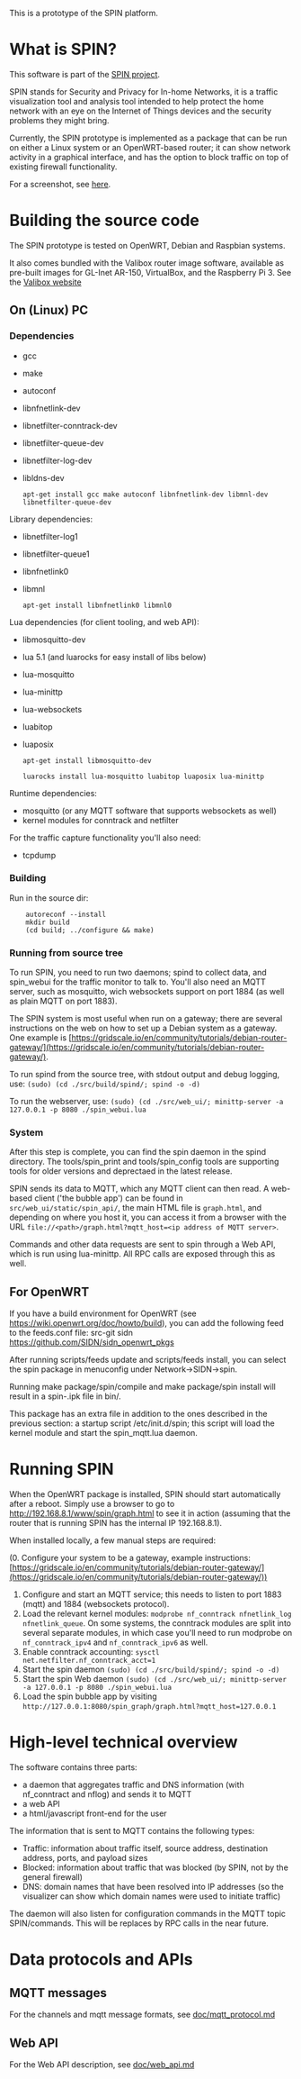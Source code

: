 
This is a prototype of the SPIN platform.

# What is SPIN?

This software is part of the [SPIN project](https://spin.sidnlabs.nl).

SPIN stands for Security and Privacy for In-home Networks, it is a
traffic visualization tool and analysis tool intended to
help protect the home network with an eye on the Internet of Things
devices and the security problems they might bring.

Currently, the SPIN prototype is implemented as a package that can be
run on either a Linux system or an OpenWRT-based router; it can show
network activity in a graphical interface, and has the option to block
traffic on top of existing firewall functionality.

For a screenshot, see [here](/doc/images/prototype-20170103.png?raw=true).

# Building the source code

The SPIN prototype is tested on OpenWRT, Debian and Raspbian systems.

It also comes bundled with the Valibox router image software, available
as pre-built images for GL-Inet AR-150, VirtualBox, and the Raspberry
Pi 3. See the [Valibox website](https://valibox.sidnlabs.nl)

## On (Linux) PC

### Dependencies

- gcc
- make
- autoconf
- libnfnetlink-dev
- libnetfilter-conntrack-dev
- libnetfilter-queue-dev
- libnetfilter-log-dev
- libldns-dev

    `apt-get install gcc make autoconf libnfnetlink-dev libmnl-dev libnetfilter-queue-dev`

Library dependencies:

- libnetfilter-log1
- libnetfilter-queue1
- libnfnetlink0
- libmnl

    `apt-get install libnfnetlink0 libmnl0`

Lua dependencies (for client tooling, and web API):

- libmosquitto-dev
- lua 5.1 (and luarocks for easy install of libs below)
- lua-mosquitto
- lua-minittp
- lua-websockets
- luabitop
- luaposix

    `apt-get install libmosquitto-dev`

    `luarocks install lua-mosquitto luabitop luaposix lua-minittp`

Runtime dependencies:
- mosquitto (or any MQTT software that supports websockets as well)
- kernel modules for conntrack and netfilter

For the traffic capture functionality you'll also need:
- tcpdump

### Building

Run in the source dir:

```
    autoreconf --install
    mkdir build
    (cd build; ../configure && make)
```


### Running from source tree

To run SPIN, you need to run two daemons; spind to collect data, and spin_webui for the traffic monitor to talk to. You'll also need an MQTT server, such as mosquitto, wich websockets support on port 1884 (as well as plain MQTT on port 1883).

The SPIN system is most useful when run on a gateway; there are several instructions on the web on how to set up a Debian system as a gateway. One example is [https://gridscale.io/en/community/tutorials/debian-router-gateway/](https://gridscale.io/en/community/tutorials/debian-router-gateway/).

To run spind from the source tree, with stdout output and debug logging, use:
    `(sudo) (cd ./src/build/spind/; spind -o -d)`

To run the webserver, use:
    `(sudo) (cd ./src/web_ui/; minittp-server -a 127.0.0.1 -p 8080 ./spin_webui.lua`


### System

After this step is complete, you can find the spin daemon in the spind directory. The tools/spin_print and tools/spin_config tools are supporting tools for older versions and deprectaed in the latest release.

SPIN sends its data to MQTT, which any MQTT client can then read. A web-based client ('the bubble app') can be found in `src/web_ui/static/spin_api/`, the main HTML file is `graph.html`, and depending on where you host it, you can access it from a browser with the URL `file://<path>/graph.html?mqtt_host=<ip address of MQTT server>`.

Commands and other data requests are sent to spin through a Web API, which is run using lua-minittp. All RPC calls are exposed through this as well.

## For OpenWRT

If you have a build environment for OpenWRT (see https://wiki.openwrt.org/doc/howto/build), you can add the following feed to the feeds.conf file:
src-git sidn https://github.com/SIDN/sidn_openwrt_pkgs

After running scripts/feeds update and scripts/feeds install, you can select the spin package in menuconfig under Network->SIDN->spin.

Running make package/spin/compile and make package/spin install will result in a spin-<version>.ipk file in bin/<architecture>.

This package has an extra file in addition to the ones described in the
previous section: a startup script /etc/init.d/spin; this script will
load the kernel module and start the spin_mqtt.lua daemon.


# Running SPIN

When the OpenWRT package is installed, SPIN should start automatically
after a reboot. Simply use a browser to go to
http://192.168.8.1/www/spin/graph.html to see it in action (assuming that
the router that is running SPIN has the internal IP 192.168.8.1).

When installed locally, a few manual steps are required:

(0. Configure your system to be a gateway, example instructions: [https://gridscale.io/en/community/tutorials/debian-router-gateway/](https://gridscale.io/en/community/tutorials/debian-router-gateway/))
1. Configure and start an MQTT service; this needs to listen to port 1883 (mqtt) and 1884 (websockets protocol).
2. Load the relevant kernel modules: `modprobe nf_conntrack nfnetlink_log nfnetlink_queue`. On some systems, the conntrack modules are split into several separate modules, in which case you'll need to run modprobe on `nf_conntrack_ipv4` and `nf_conntrack_ipv6` as well.
3. Enable conntrack accounting: `sysctl net.netfilter.nf_conntrack_acct=1`
4. Start the spin daemon `(sudo) (cd ./src/build/spind/; spind -o -d)`
5. Start the spin Web daemon `(sudo) (cd ./src/web_ui/; minittp-server -a 127.0.0.1 -p 8080 ./spin_webui.lua`
5. Load the spin bubble app by visiting `http://127.0.0.1:8080/spin_graph/graph.html?mqtt_host=127.0.0.1`


# High-level technical overview

The software contains three parts:

- a daemon that aggregates traffic and DNS information (with nf_conntract and nflog) and sends it to MQTT
- a web API
- a html/javascript front-end for the user

The information that is sent to MQTT contains the following types:
* Traffic: information about traffic itself, source address, destination address, ports, and payload sizes
* Blocked: information about traffic that was blocked (by SPIN, not by the general firewall)
* DNS: domain names that have been resolved into IP addresses (so the visualizer can show which domain names were used to initiate traffic)

The daemon will also listen for configuration commands in the MQTT topic SPIN/commands. This will be replaces by RPC calls in the near future.


# Data protocols and APIs

## MQTT messages

For the channels and mqtt message formats, see [doc/mqtt_protocol.md](doc/mqtt_protocol.md)

## Web API

For the Web API description, see [doc/web_api.md](doc/web_api.md)

